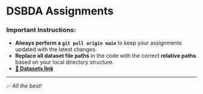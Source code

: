 # DSBDA Assignments

### Important Instructions:

- **Always perform a `git pull origin main`** to keep your assignments updated with the latest changes.
- **Replace all dataset file paths** in the code with the correct **relative paths** based on your local directory structure.
- **[📁 Datasets link](https://drive.google.com/drive/folders/1xAwNOPaazvYb4qqy9AY2HPugOvfT_E35?usp=sharing)**

---

_✅ All the best!_
